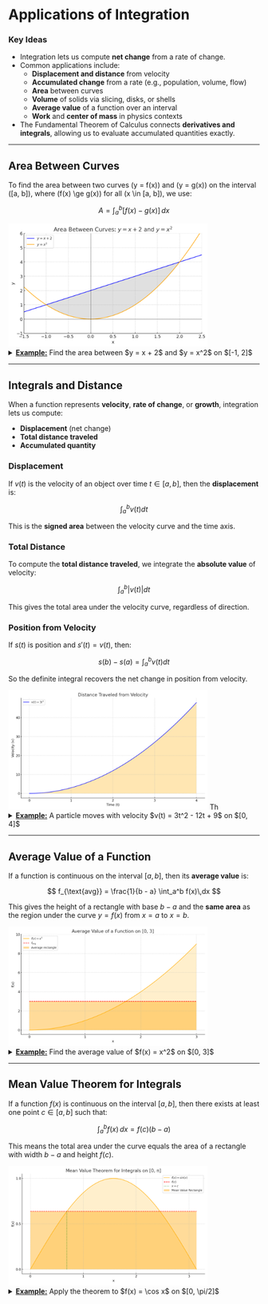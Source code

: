 # Applications of Integration

### Key Ideas

- Integration lets us compute **net change** from a rate of change.
- Common applications include:
  - **Displacement and distance** from velocity
  - **Accumulated change** from a rate (e.g., population, volume, flow)
  - **Area** between curves
  - **Volume** of solids via slicing, disks, or shells
  - **Average value** of a function over an interval
  - **Work** and **center of mass** in physics contexts
- The Fundamental Theorem of Calculus connects **derivatives and integrals**, allowing us to evaluate accumulated quantities exactly.

---
## Area Between Curves

To find the area between two curves \(y = f(x)\) and \(y = g(x)\) on the interval \([a, b]\), where \(f(x) \ge g(x)\) for all \(x \in [a, b]\), we use:

$$
A = \int_a^b \bigl[f(x) - g(x)\bigr]\,dx
$$

<img src="../images/area_between_curves.png" alt="Area Between Curves" width="400"/>

<details>
<summary><strong><u>Example:</u></strong> Find the area between $y = x + 2$ and $y = x^2$ on $[-1, 2]$</summary>

We have $A = \int_{-1}^{2} \bigl[(x + 2) - x^2\bigr]\,dx = \int_{-1}^{2} (-x^2 + x + 2)\,dx$. The antiderivative is $-\tfrac{x^3}{3} + \tfrac{x^2}{2} + 2x$. Evaluating:

- At $x = 2$: $-\tfrac{8}{3} + 2 + 4 = \tfrac{10}{3}$  
- At $x = -1$: $-\bigl(-\tfrac{1}{3}\bigr) + \tfrac{1}{2} - 2 = \tfrac{1}{3} + \tfrac{1}{2} - 2 = -\tfrac{7}{6}$  

So  
$A = \tfrac{10}{3} - \bigl(-\tfrac{7}{6}\bigr) = \tfrac{9}{2}$.
</details>

---
## Integrals and Distance

When a function represents **velocity**, **rate of change**, or **growth**, integration lets us compute:

- **Displacement** (net change)
- **Total distance traveled**
- **Accumulated quantity**

### Displacement

If $v(t)$ is the velocity of an object over time $t \in [a, b]$, then the **displacement** is:

$$
\int_a^b v(t) dt
$$

This is the **signed area** between the velocity curve and the time axis.

### Total Distance

To compute the **total distance traveled**, we integrate the **absolute value** of velocity:

$$
\int_a^b |v(t)| dt
$$

This gives the total area under the velocity curve, regardless of direction.

### Position from Velocity

If $s(t)$ is position and $s'(t) = v(t)$, then:

$$
s(b) - s(a) = \int_a^b v(t) dt
$$

So the definite integral recovers the net change in position from velocity.

<img src="../images/velocity-distance.png" alt="Velocity and Distance" width="400"/>
Th
<details>
<summary><strong><u>Example:</u></strong> A particle moves with velocity $v(t) = 3t^2 - 12t + 9$ on $[0, 4]$</summary>

**(a) Displacement**

Compute the definite integral:

$\int_0^4 (3t^2 - 12t + 9) dt = [t^3 - 6t^2 + 9t]_0^4$

Evaluate:

$(64 - 96 + 36) - 0 = 4$

So the **displacement** is 4 units.


**(b) Total Distance**

First, find where $v(t) = 0$:

$3t^2 - 12t + 9 = 0 \Rightarrow t = 1,\ 3$

Split the integral at those points:

$\int_0^4 |v(t)| dt = \int_0^1 v(t) dt - \int_1^3 v(t) dt + \int_3^4 v(t) dt$

Compute each:

- $\int_0^1 v(t) dt = [t^3 - 6t^2 + 9t]_0^1 = 4$
- $\int_1^3 v(t) dt = [t^3 - 6t^2 + 9t]_1^3 = -4$
- $\int_3^4 v(t) dt = [t^3 - 6t^2 + 9t]_3^4 = 4$

Add absolute values: $4 + 4 + 4 = 12$

**Total distance traveled** is 12 units.
</details>

---

## Average Value of a Function

If a function is continuous on the interval $[a, b]$, then its **average value** is:

$$
f_{\text{avg}} = \frac{1}{b - a} \int_a^b f(x)\,dx
$$

This gives the height of a rectangle with base $b - a$ and the **same area** as the region under the curve $y = f(x)$ from $x = a$ to $x = b$.

<img src="../images/average_value_rectangle.png" alt="Average Value as Rectangle Height" width="400"/>

<details>
<summary><strong><u>Example:</u></strong> Find the average value of $f(x) = x^2$ on $[0, 3]$</summary>

We compute:  
$f_{\text{avg}} = \frac{1}{3 - 0} \int_0^3 x^2\,dx = \frac{1}{3} \left[\frac{x^3}{3}\right]_0^3$

Evaluate:  
$\frac{1}{3} \left(\frac{27}{3} - 0\right) = \frac{1}{3} \cdot 9 = 3$

So the average value is **3**.

</details>

---
## Mean Value Theorem for Integrals

If a function $f(x)$ is continuous on the interval $[a, b]$, then there exists at least one point $c \in [a, b]$ such that:

$$
\int_a^b f(x)\,dx = f(c)(b - a)
$$

This means the total area under the curve equals the area of a rectangle with width $b - a$ and height $f(c)$.

<img src="../images/mvt_integrals.png" alt="Mean Value Theorem for Integrals" width="400"/>

<details>
<summary><strong><u>Example:</u></strong> Apply the theorem to $f(x) = \cos x$ on $[0, \pi/2]$</summary>

We compute the average value:  
$f_{\text{avg}} = \frac{1}{\pi/2 - 0} \int_0^{\pi/2} \cos x\,dx = \frac{2}{\pi} [\sin x]_0^{\pi/2} = \frac{2}{\pi}$

So there exists $c \in [0, \pi/2]$ such that $f(c) = \frac{2}{\pi}$.

That is, $\cos(c) = \frac{2}{\pi} \Rightarrow c = \cos^{-1}\left(\frac{2}{\pi}\right) \approx 0.88$
</details>
